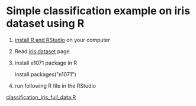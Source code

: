 
# Simple classification example on iris dataset using R

1. [install R and RStudio](../installation-r-and-r-studio-r-tools.md) on your computer

2. Read [iris dataset](iris.md) page.


3. install e1071 package in R

	install.packages("e1071")


4. run following R file in the RStudio

[classification_iris_full_data.R](classification_iris_full_data.R)


